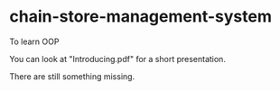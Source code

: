 # chain-store-management-system
To learn OOP 

You can look at "Introducing.pdf" for a short presentation.

There are still something missing.
